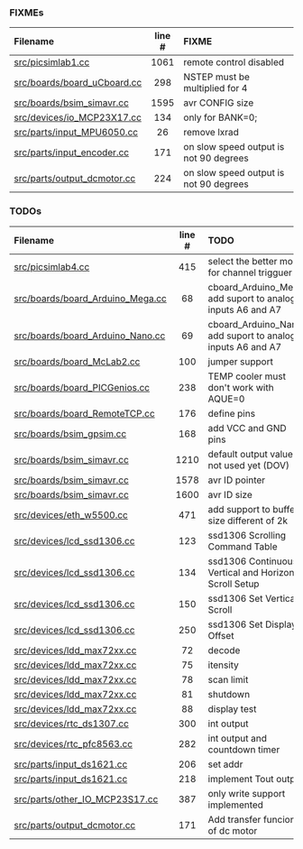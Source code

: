 ### FIXMEs
| Filename | line # | FIXME |
|:------|:------:|:------|
| [src/picsimlab1.cc](src/picsimlab1.cc#L1061) | 1061 | remote control disabled |
| [src/boards/board_uCboard.cc](src/boards/board_uCboard.cc#L298) | 298 | NSTEP must be multiplied for 4 |
| [src/boards/bsim_simavr.cc](src/boards/bsim_simavr.cc#L1595) | 1595 | avr CONFIG size |
| [src/devices/io_MCP23X17.cc](src/devices/io_MCP23X17.cc#L134) | 134 | only for BANK=0; |
| [src/parts/input_MPU6050.cc](src/parts/input_MPU6050.cc#L26) | 26 | remove lxrad |
| [src/parts/input_encoder.cc](src/parts/input_encoder.cc#L171) | 171 | on slow speed output is not 90 degrees |
| [src/parts/output_dcmotor.cc](src/parts/output_dcmotor.cc#L224) | 224 | on slow speed output is not 90 degrees |

### TODOs
| Filename | line # | TODO |
|:------|:------:|:------|
| [src/picsimlab4.cc](src/picsimlab4.cc#L415) | 415 | select the better mode for channel trigguer |
| [src/boards/board_Arduino_Mega.cc](src/boards/board_Arduino_Mega.cc#L68) | 68 | cboard_Arduino_Mega: add suport to analog inputs A6 and A7 |
| [src/boards/board_Arduino_Nano.cc](src/boards/board_Arduino_Nano.cc#L69) | 69 | cboard_Arduino_Nano: add suport to analog inputs A6 and A7 |
| [src/boards/board_McLab2.cc](src/boards/board_McLab2.cc#L100) | 100 | jumper support |
| [src/boards/board_PICGenios.cc](src/boards/board_PICGenios.cc#L238) | 238 | TEMP cooler must don't work with AQUE=0 |
| [src/boards/board_RemoteTCP.cc](src/boards/board_RemoteTCP.cc#L176) | 176 | define pins |
| [src/boards/bsim_gpsim.cc](src/boards/bsim_gpsim.cc#L168) | 168 | add VCC and GND pins |
| [src/boards/bsim_simavr.cc](src/boards/bsim_simavr.cc#L1210) | 1210 | default output value is not used yet (DOV) |
| [src/boards/bsim_simavr.cc](src/boards/bsim_simavr.cc#L1578) | 1578 | avr ID pointer |
| [src/boards/bsim_simavr.cc](src/boards/bsim_simavr.cc#L1600) | 1600 | avr ID size |
| [src/devices/eth_w5500.cc](src/devices/eth_w5500.cc#L471) | 471 | add support to buffer size different of 2k |
| [src/devices/lcd_ssd1306.cc](src/devices/lcd_ssd1306.cc#L123) | 123 | ssd1306 Scrolling Command Table |
| [src/devices/lcd_ssd1306.cc](src/devices/lcd_ssd1306.cc#L134) | 134 | ssd1306 Continuous Vertical and Horizontal Scroll Setup |
| [src/devices/lcd_ssd1306.cc](src/devices/lcd_ssd1306.cc#L150) | 150 | ssd1306 Set Vertical Scroll |
| [src/devices/lcd_ssd1306.cc](src/devices/lcd_ssd1306.cc#L250) | 250 | ssd1306 Set Display Offset |
| [src/devices/ldd_max72xx.cc](src/devices/ldd_max72xx.cc#L72) | 72 | decode |
| [src/devices/ldd_max72xx.cc](src/devices/ldd_max72xx.cc#L75) | 75 | itensity |
| [src/devices/ldd_max72xx.cc](src/devices/ldd_max72xx.cc#L78) | 78 | scan limit |
| [src/devices/ldd_max72xx.cc](src/devices/ldd_max72xx.cc#L81) | 81 | shutdown |
| [src/devices/ldd_max72xx.cc](src/devices/ldd_max72xx.cc#L88) | 88 | display test |
| [src/devices/rtc_ds1307.cc](src/devices/rtc_ds1307.cc#L300) | 300 | int output |
| [src/devices/rtc_pfc8563.cc](src/devices/rtc_pfc8563.cc#L282) | 282 | int output and countdown timer |
| [src/parts/input_ds1621.cc](src/parts/input_ds1621.cc#L206) | 206 | set addr |
| [src/parts/input_ds1621.cc](src/parts/input_ds1621.cc#L218) | 218 | implement Tout output |
| [src/parts/other_IO_MCP23S17.cc](src/parts/other_IO_MCP23S17.cc#L387) | 387 | only write support implemented |
| [src/parts/output_dcmotor.cc](src/parts/output_dcmotor.cc#L171) | 171 | Add transfer funcion of dc motor |
